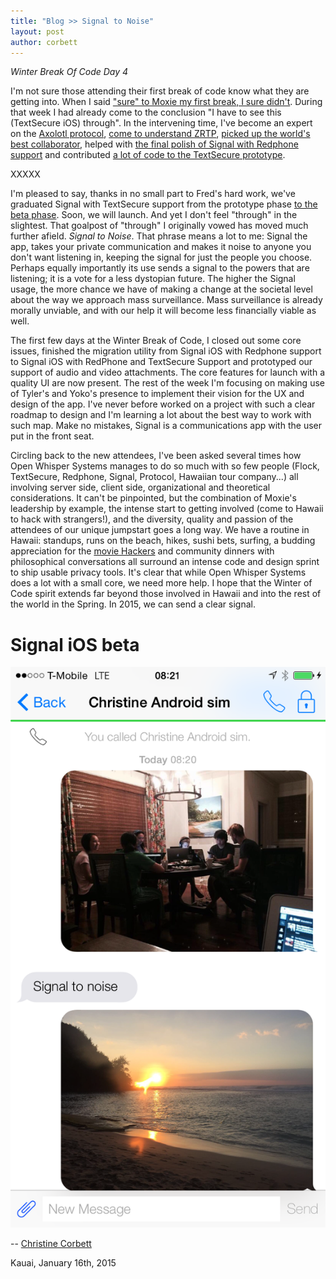 ```yaml
---
title: "Blog >> Signal to Noise"
layout: post
author: corbett
---
```


*Winter Break Of Code Day 4*

I'm not sure those attending their first break of code know what they are getting into. When I said ["sure" to Moxie my first break, I sure didn't](https://whispersystems.org/blog/sure/). During that week I had already come to the conclusion "I have to see this (TextSecure iOS) through". In the intervening time, I've become an expert on the [Axolotl protocol](http://codexgalactic.com/2014/01/27/axolotl-protocol-for-cryptographically-secure-messaging/), [come to understand ZRTP](https://whispersystems.org/blog/a-whisper/), [picked up the world's best collaborator](https://twitter.com/fredericjacobs), helped with [the final polish of Signal with Redphone support](https://itunes.apple.com/us/app/signal-private-messenger/id874139669?mt=8) and contributed [a lot of code to the TextSecure prototype](https://github.com/WhisperSystems/TextSecure-iOS/graphs/contributors). 

XXXXX

I'm pleased to say, thanks in no small part to Fred's hard work, we've graduated Signal with TextSecure support from the prototype phase [to the beta phase](https://github.com/WhisperSystems/Signal-iOS). Soon, we will launch. And yet I don't feel "through" in the slightest. That goalpost of "through" I originally vowed has moved much further afield. *Signal to Noise*. That phrase means a lot to me: Signal the app, takes your private communication and makes it noise to anyone you don't want listening in, keeping the signal for just the people you choose. Perhaps equally importantly its use sends a signal to the powers that are listening; it is a vote for a less dystopian future. The higher the Signal usage, the more chance we have of making a change at the societal level about the way we approach mass surveillance. Mass surveillance is already morally unviable, and with our help it will become less financially viable as well. 

The first few days at the Winter Break of Code, I closed out some core issues, finished the migration utility from Signal iOS with Redphone support to Signal iOS with RedPhone and TextSecure Support and prototyped our support of audio and video attachments. The core features for launch with a quality UI are now present. The rest of the week I'm focusing on making use of Tyler's and Yoko's presence to implement their vision for the UX and design of the app. I've never before worked on a project with such a clear roadmap to design and I'm learning a lot about the best way to work with such map. Make no mistakes, Signal is a communications app with the user put in the front seat.

Circling back to the new attendees, I've been asked several times how Open Whisper Systems manages to do so much with so few people (Flock, TextSecure, Redphone, Signal, Protocol, Hawaiian tour company...) all involving server side, client side, organizational and theoretical considerations. It can't be pinpointed, but the combination of Moxie's leadership by example, the intense start to getting involved (come to Hawaii to hack with strangers!), and the diversity, quality and passion of the attendees of our unique jumpstart goes a long way. We have a routine in Hawaii: standups, runs on the beach, hikes, sushi bets, surfing, a budding appreciation for the [movie Hackers](http://www.imdb.com/title/tt0113243/) and community dinners with philosophical conversations all surround an intense code and design sprint to ship usable privacy tools. It's clear that while Open Whisper Systems does a lot with a small core, we need more help. I hope that the Winter of Code spirit extends far beyond those involved in Hawaii and into the rest of the world in the Spring. In 2015, we can send a clear signal.

# Signal iOS beta
<img src="/blog/images/wboc-signal-sunset.png" class="nice" />

-- [Christine Corbett](https://twitter.com/corbett)

Kauai, January 16th, 2015
